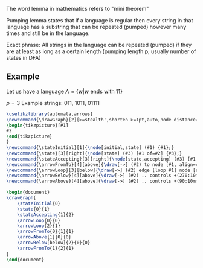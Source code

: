 The word lemma in mathematics refers to "mini theorem"

Pumping lemma states that if a language is regular then every string in that language has a substring that can be repeated (pumped) however many times and still be in the language.

Exact phrase: 
All strings in the language can be repeated (pumped) if they are at least as long as a certain length (pumping length p, usually number of states in DFA)

## Example
Let us have a language $A = \{w | w \text{ ends with } 11 \}$ 

$p = 3$
Example strings: $011$, $1011$, $01111$ 

```tikz
\usetikzlibrary{automata,arrows}
\newcommand{\drawGraph}[2][>=stealth',shorten >=1pt,auto,node distance=1.5cm, scale=2, transform shape]{
\begin{tikzpicture}[#1]
#2
\end{tikzpicture}
}
\newcommand{\stateInitial}[1]{\node[initial,state] (#1) {#1};}
\newcommand{\state}[3][right]{\node[state] (#3) [#1 of=#2] {#3};}
\newcommand{\stateAccepting}[3][right]{\node[state,accepting] (#3) [#1 of=#2] {#3};}
\newcommand{\arrowFromTo}[4][above]{\draw[->] (#2) to node [#1, align=center] {#4} (#3);}
\newcommand{\arrowLoop}[3][below]{\draw[->] (#2) edge [loop #1] node [align=center] {#3} (#2);}
\newcommand{\arrowBelow}[4][above]{\draw[->] (#2) .. controls +(270:10mm) and +(270:10mm) .. node [#1, align=center] {#4} (#3);}
\newcommand{\arrowAbove}[4][above]{\draw[->] (#2) .. controls +(90:10mm) and +(90:10mm) .. node [#1, align=center] {#4} (#3);}

\begin{document}
\drawGraph{
	\stateInitial{0}
	\state{0}{1}
	\stateAccepting{1}{2}
	\arrowLoop{0}{0}
	\arrowLoop{2}{1}
	\arrowFromTo{0}{1}{1}
	\arrowAbove{1}{0}{0}
	\arrowBelow[below]{2}{0}{0}
	\arrowFromTo{1}{2}{1}	
}
\end{document}
```
